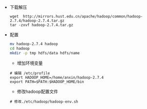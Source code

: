 - 下载解压
  ```
  wget  http://mirrors.hust.edu.cn/apache/hadoop/common/hadoop-2.7.4/hadoop-2.7.4.tar.gz
  tar -zxvf hadoop-2.7.4.tar.gz
  ```
- 配置
  ``` bash
  mv hadoop-2.7.4 hadoop
  cd hadoop
  mkdir -p tmp hdfs/data hdfs/name
  ```  

  - 增加环境变量
  
  ```
  # 编辑 /etc/profile
  export HADOOP_HOME=/home/anxin/hadoop-2.7.4
  export PATH=$PATH:$HADOOP_HOME/bin
  ``` 
  
  - 修改hadoop配置文件
  
  ```
  # 修改./etc/hadoop/hadoop-env.sh
  
  
  ```